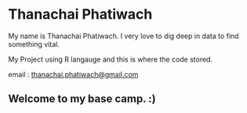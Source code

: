 # Thanachai Phatiwach

My name is Thanachai Phatiwach. I very love to dig deep in data to find something vital.

My Project using R langauge and this is where the code stored.

email : thanachai.phatiwach@gmail.com

## Welcome to my base camp. :)
